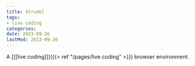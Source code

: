 ```yaml
---
title: Strudel
tags: 
- live coding
categories: 
date: 2023-09-26
lastMod: 2023-09-26
---
```

A [[[live coding]]]({{< ref "/pages/live coding" >}}) browser environment.

